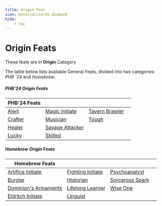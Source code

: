 ```yaml
---
title: Origin Feat
icon: material/cards-diamond
hide:
    - toc
---
```


# Origin Feats

These feats are in **Origin** Category

The table below lists available General Feats, divided into two categories: *PHB '24* and *Homebrew*.

##### PHB'24 Origin Feats

| PHB'24 Feats | | | |
|---|---|---|---|
| [Alert] | [Magic Initiate] | [Tavern Brawler] | |
| [Crafter] | [Musician] | [Tough] | |
| [Healer] | [Savage Attacker] |  | |
| [Lucky] | [Skilled] |  | |

##### Homebrew Origin Feats

| Homebrew Feats |  |  |  |
|---|---|---|---|
| [Artifice Initiate] | [Fighting Initiate] | [Psychoanalyst] |  |
| [Burglar] | [Historian] | [Sorcerous Spark] |  |
| [Dominion's Armaments] | [Lifelong Learner] | [Wise One] |  |
| [Eldritch Initiate] | [Linguist] |  |  |

[Alert]: phb24.md#alert
[Crafter]: phb24.md#crafter
[Healer]: phb24.md#healer
[Lucky]: phb24.md#lucky
[Magic Initiate]: phb24.md#magic-initiate
[Musician]: phb24.md#musician
[Savage Attacker]: phb24.md#savage-attacker
[Skilled]: phb24.md#skilled
[Tavern Brawler]: phb24.md#tavern-brawler
[Tough]: phb24.md#tough

[Artifice Initiate]: hb.md#artifice-initiate
[Burglar]: hb.md#burglar
[Eldritch Initiate]: hb.md#eldritch-initiate
[Fighting Initiate]: hb.md#fighting-initiate
[Historian]: hb.md#historian
[Lifelong Learner]: hb.md#lifelong-learner
[Linguist]: hb.md#linguist
[Psychoanalyst]: hb.md#psychoanalyst
[Sorcerous Spark]: hb.md#sorcerous-spark
[Dominion's Armaments]: hb.md#dominions-armaments
[Wise One]: hb.md#wise-one
